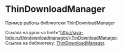 # ThinDownloadManager

Пример работы библиотеки ThinDownloadManager

Ссылка на урок:<a href="http://java-help.ru/thindownloadmanager/>TinDownloadManager</a>.<br>
Ссылка на библиотеку: <a href="https://github.com/smanikandan14/ThinDownloadManager">ThinDownloadManager</a>.

